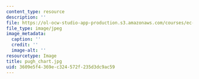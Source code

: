 ```yaml
---
content_type: resource
description: ''
file: https://ol-ocw-studio-app-production.s3.amazonaws.com/courses/ec-710-d-lab-medical-technologies-for-the-developing-world-spring-2010/3609e5f4369ec324572f235d3dc9ac59_pugh_chart.jpg
file_type: image/jpeg
image_metadata:
  caption: ''
  credit: ''
  image-alt: ''
resourcetype: Image
title: pugh_chart.jpg
uid: 3609e5f4-369e-c324-572f-235d3dc9ac59
---
```

